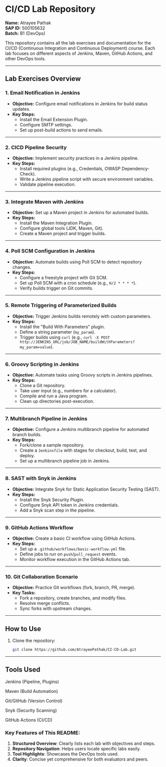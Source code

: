 # CI/CD Lab Repository

**Name:** Atrayee Pathak  
**SAP ID:** 500105632  
**Batch:** B1 (DevOps)  

This repository contains all the lab exercises and documentation for the CI/CD (Continuous Integration and Continuous Deployment) course. Each lab focuses on different aspects of Jenkins, Maven, GitHub Actions, and other DevOps tools.

---

## Lab Exercises Overview

### 1. **Email Notification in Jenkins**
- **Objective:** Configure email notifications in Jenkins for build status updates.
- **Key Steps:**
  - Install the Email Extension Plugin.
  - Configure SMTP settings.
  - Set up post-build actions to send emails.

---

### 2. **CICD Pipeline Security**
- **Objective:** Implement security practices in a Jenkins pipeline.
- **Key Steps:**
  - Install required plugins (e.g., Credentials, OWASP Dependency-Check).
  - Write a Jenkins pipeline script with secure environment variables.
  - Validate pipeline execution.

---

### 3. **Integrate Maven with Jenkins**
- **Objective:** Set up a Maven project in Jenkins for automated builds.
- **Key Steps:**
  - Install the Maven Integration Plugin.
  - Configure global tools (JDK, Maven, Git).
  - Create a Maven project and trigger builds.

---

### 4. **Poll SCM Configuration in Jenkins**
- **Objective:** Automate builds using Poll SCM to detect repository changes.
- **Key Steps:**
  - Configure a freestyle project with Git SCM.
  - Set up Poll SCM with a cron schedule (e.g., `H/2 * * * *`).
  - Verify builds trigger on Git commits.

---

### 5. **Remote Triggering of Parameterized Builds**
- **Objective:** Trigger Jenkins builds remotely with custom parameters.
- **Key Steps:**
  - Install the "Build With Parameters" plugin.
  - Define a string parameter (`my_param`).
  - Trigger builds using `curl` (e.g., `curl -X POST http://JENKINS_URL/job/JOB_NAME/buildWithParameters?my_param=value`).

---

### 6. **Groovy Scripting in Jenkins**
- **Objective:** Automate tasks using Groovy scripts in Jenkins pipelines.
- **Key Steps:**
  - Clone a Git repository.
  - Take user input (e.g., numbers for a calculator).
  - Compile and run a Java program.
  - Clean up directories post-execution.

---

### 7. **Multibranch Pipeline in Jenkins**
- **Objective:** Configure a Jenkins multibranch pipeline for automated branch builds.
- **Key Steps:**
  - Fork/clone a sample repository.
  - Create a `Jenkinsfile` with stages for checkout, build, test, and deploy.
  - Set up a multibranch pipeline job in Jenkins.

---

### 8. **SAST with Snyk in Jenkins**
- **Objective:** Integrate Snyk for Static Application Security Testing (SAST).
- **Key Steps:**
  - Install the Snyk Security Plugin.
  - Configure Snyk API token in Jenkins credentials.
  - Add a Snyk scan step in the pipeline.

---

### 9. **GitHub Actions Workflow**
- **Objective:** Create a basic CI workflow using GitHub Actions.
- **Key Steps:**
  - Set up a `.github/workflows/basic-workflow.yml` file.
  - Define jobs to run on `push`/`pull_request` events.
  - Monitor workflow execution in the GitHub Actions tab.

---

### 10. **Git Collaboration Scenario**
- **Objective:** Practice Git workflows (fork, branch, PR, merge).
- **Key Tasks:**
  - Fork a repository, create branches, and modify files.
  - Resolve merge conflicts.
  - Sync forks with upstream changes.

---


## How to Use
1. Clone the repository:
   ```bash
   git clone https://github.com/AtrayeePathak/CI-CD-Lab.git

---
## Tools Used
Jenkins (Pipeline, Plugins)

Maven (Build Automation)

Git/GitHub (Version Control)

Snyk (Security Scanning)

GitHub Actions (CI/CD)

### Key Features of This README:
1. **Structured Overview**: Clearly lists each lab with objectives and steps.
2. **Repository Navigation**: Helps users locate specific labs easily.
3. **Tool Highlights**: Showcases the DevOps tools used.
4. **Clarity**: Concise yet comprehensive for both evaluators and peers. 

